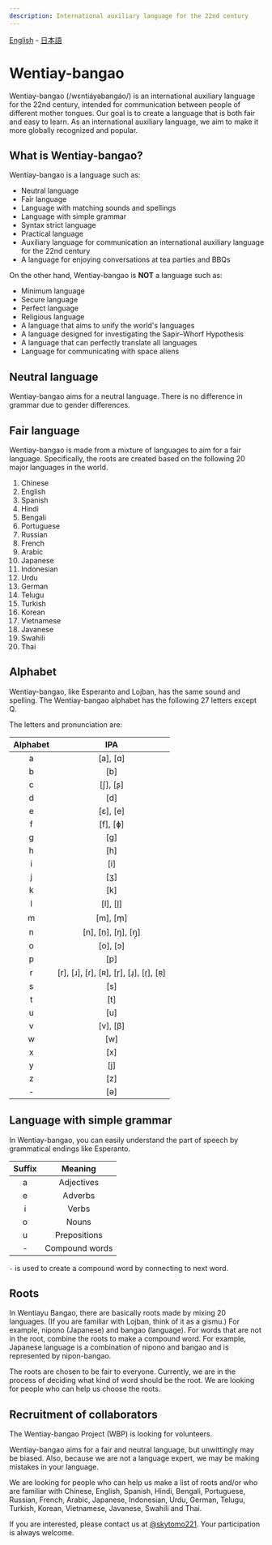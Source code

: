 ```yaml
---
description: International auxiliary language for the 22nd century
---
```


[English](../en/) - [日本語](../ja/)

# Wentiay-bangao

Wentiay-bangao (/wɛntiáyəbangáo/) is an international auxiliary language for the 22nd century,
intended for communication between people of different mother tongues.
Our goal is to create a language that is both fair and easy to learn. As an international auxiliary language,
we aim to make it more globally recognized and popular.

## What is Wentiay-bangao?

Wentiay-bangao is a language such as:

- Neutral language
- Fair language
- Language with matching sounds and spellings
- Language with simple grammar
- Syntax strict language
- Practical language
- Auxiliary language for communication an international auxiliary language for the 22nd century
- A language for enjoying conversations at tea parties and BBQs

On the other hand, Wentiay-bangao is **NOT** a language such as:

- Minimum language
- Secure language
- Perfect language
- Religious language
- A language that aims to unify the world's languages
- A language designed for investigating the Sapir–Whorf Hypothesis
- A language that can perfectly translate all languages
- Language for communicating with space aliens

## Neutral language

Wentiay-bangao aims for a neutral language.
There is no difference in grammar due to gender differences.

## Fair language

Wentiay-bangao is made from a mixture of languages to aim for a fair language.
Specifically, the roots are created based on the following 20 major languages in the world.

1. Chinese
2. English
3. Spanish
4. Hindi
5. Bengali
6. Portuguese
7. Russian
8. French
9. Arabic
10. Japanese
11. Indonesian
12. Urdu
13. German
14. Telugu
15. Turkish
16. Korean
17. Vietnamese
18. Javanese
19. Swahili
20. Thai

## Alphabet

Wentiay-bangao, like Esperanto and Lojban, has the same sound and spelling.
The Wentiay-bangao alphabet has the following 27 letters except Q.

The letters and pronunciation are:

| Alphabet |                  IPA                   |
| :------: | :------------------------------------: |
|    a     |                [a], [ɑ]                |
|    b     |                  [b]                   |
|    c     |                [ʃ], [ʂ]                |
|    d     |                  [d]                   |
|    e     |                [ɛ], [e]                |
|    f     |                [f], [ɸ]                |
|    g     |                  [ɡ]                   |
|    h     |                  [h]                   |
|    i     |                  [i]                   |
|    j     |                  [ʒ]                   |
|    k     |                  [k]                   |
|    l     |                [l], [l̩]                |
|    m     |                [m], [m̩]                |
|    n     |           [n], [n̩], [ŋ], [ŋ̩]           |
|    o     |                [o], [ɔ]                |
|    p     |                  [p]                   |
|    r     | [r], [ɹ], [ɾ], [ʀ], [r̩], [ɹ̩], [ɾ̩], [ʀ̩] |
|    s     |                  [s]                   |
|    t     |                  [t]                   |
|    u     |                  [u]                   |
|    v     |                [v], [β]                |
|    w     |                  [w]                   |
|    x     |                  [x]                   |
|    y     |                  [j]                   |
|    z     |                  [z]                   |
|    -     |                  [ə]                   |

## Language with simple grammar

In Wentiay-bangao, you can easily understand the part of speech by grammatical endings like Esperanto.

| Suffix |    Meaning     |
| :----: | :------------: |
|   a    |   Adjectives   |
|   e    |    Adverbs     |
|   i    |     Verbs      |
|   o    |     Nouns      |
|   u    |  Prepositions  |
|   -    | Compound words |

`-` is used to create a compound word by connecting to next word.

## Roots

In Wentiayu Bangao, there are basically roots made by mixing 20 languages.
(If you are familiar with Lojban, think of it as a gismu.)
For example, nipono (Japanese) and bangao (language).
For words that are not in the root, combine the roots to make a compound word.
For example, Japanese language is a combination of nipono and bangao and is represented by nipon-bangao.

The roots are chosen to be fair to everyone.
Currently, we are in the process of deciding what kind of word should be the root.
We are looking for people who can help us choose the roots.

## Recruitment of collaborators

The Wentiay-bangao Project (WBP) is looking for volunteers.

Wentiay-bangao aims for a fair and neutral language, but unwittingly may be biased.
Also, because we are not a language expert, we may be making mistakes in your language.

We are looking for people who can help us make a list of roots and/or who are familiar with Chinese, English, Spanish, Hindi, Bengali, Portuguese, Russian, French, Arabic, Japanese, Indonesian, Urdu, German, Telugu, Turkish, Korean, Vietnamese, Javanese, Swahili and Thai.

If you are interested, please contact us at <a href="https://twitter.com/skytomo221">@skytomo221</a>.
Your participation is always welcome.
